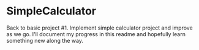# SimpleCalculator
Back to basic project #1. Implement simple calculator project and improve as we go. I'll document my progress in this readme and hopefully learn something new along the way.
